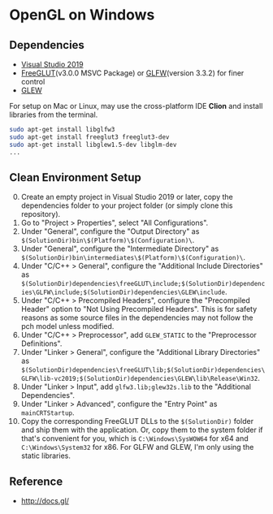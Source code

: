 # OpenGL on Windows

## Dependencies

- [Visual Studio 2019](https://visualstudio.microsoft.com/downloads/)
- [FreeGLUT](https://en.wikipedia.org/wiki/FreeGLUT)(v3.0.0 MSVC Package) or [GLFW](https://en.wikipedia.org/wiki/GLFW)(version 3.3.2) for finer control
- [GLEW](https://en.wikipedia.org/wiki/OpenGL_Extension_Wrangler_Library)

For setup on Mac or Linux, may use the cross-platform IDE **Clion** and install libraries from the terminal.

```bash
sudo apt-get install libglfw3
sudo apt-get install freeglut3 freeglut3-dev
sudo apt-get install libglew1.5-dev libglm-dev
...
```

## Clean Environment Setup

0. Create an empty project in Visual Studio 2019 or later, copy the dependencies folder to your project folder (or simply clone this repository).
1. Go to "Project > Properties", select "All Configurations".
2. Under "General", configure the "Output Directory" as `$(SolutionDir)bin\$(Platform)\$(Configuration)\`.
3. Under "General", configure the "Intermediate Directory" as `$(SolutionDir)bin\intermediates\$(Platform)\$(Configuration)\`.
4. Under "C/C++ > General", configure the "Additional Include Directories" as `$(SolutionDir)dependencies\freeGLUT\include;$(SolutionDir)dependencies\GLFW\include;$(SolutionDir)dependencies\GLEW\include`.
5. Under "C/C++ > Precompiled Headers", configure the "Precompiled Header" option to "Not Using Precompiled Headers". This is for safety reasons as some source files in the dependencies may not follow the pch model unless modified.
6. Under "C/C++ > Preprocessor", add `GLEW_STATIC` to the "Preprocessor Definitions".
7. Under "Linker > General", configure the "Additional Library Directories" as `$(SolutionDir)dependencies\freeGLUT\lib;$(SolutionDir)dependencies\GLFW\lib-vc2019;$(SolutionDir)dependencies\GLEW\lib\Release\Win32`.
8. Under "Linker > Input", add `glfw3.lib;glew32s.lib` to the "Additional Dependencies".
9. Under "Linker > Advanced", configure the "Entry Point" as `mainCRTStartup`.
10. Copy the corresponding FreeGLUT DLLs to the `$(SolutionDir)` folder and ship them with the application. Or, copy them to the system folder if that's convenient for you, which is `C:\Windows\SysWOW64` for x64 and `C:\Windows\System32` for x86. For GLFW and GLEW, I'm only using the static libraries.



## Reference

- http://docs.gl/

